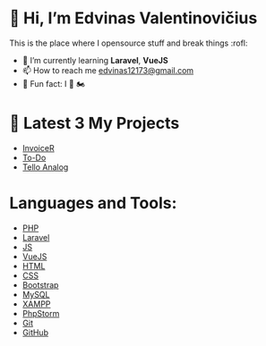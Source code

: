 # :wave: Hi, I’m Edvinas Valentinovičius

<p>This is the place where I opensource stuff and break things :rofl:</p>

- 🌱 I’m currently learning <b>Laravel</b>, <b>VueJS</b><br>
- 📫 How to reach me edvinas12173@gmail.com<br>
- :stars: Fun fact: I :purple_heart: :motorcycle:

# :page_facing_up: Latest 3 My Projects

- <a href="https://github.com/edvinas12173/InvoiceR">InvoiceR</a>
- <a href="https://github.com/edvinas12173/To-Do">To-Do</a>
- <a href="https://github.com/edvinas12173/TrelloAnalog-">Tello Analog</a>

# Languages and Tools:
- <a href="https://php.net">PHP</a>
- <a href="https://laravel.com">Laravel</a>
- <a href="https://javascript.com">JS</a>
- <a href="https://vuejs.org">VueJS</a>
- <a href="https://w3schools.com/html">HTML</a>
- <a href="https://w3schools.com/css">CSS</a>
- <a href="https://getbootstrap.com">Bootstrap</a>
- <a href="https://mysql.com">MySQL</a>
- <a href="https://apachefriends.org">XAMPP</a>
- <a href="https://jetbrains.com/phpstorm">PhpStorm</a>
- <a href="https://git-scm.com">Git</a>
- <a href="https://github.com">GitHub</a>
